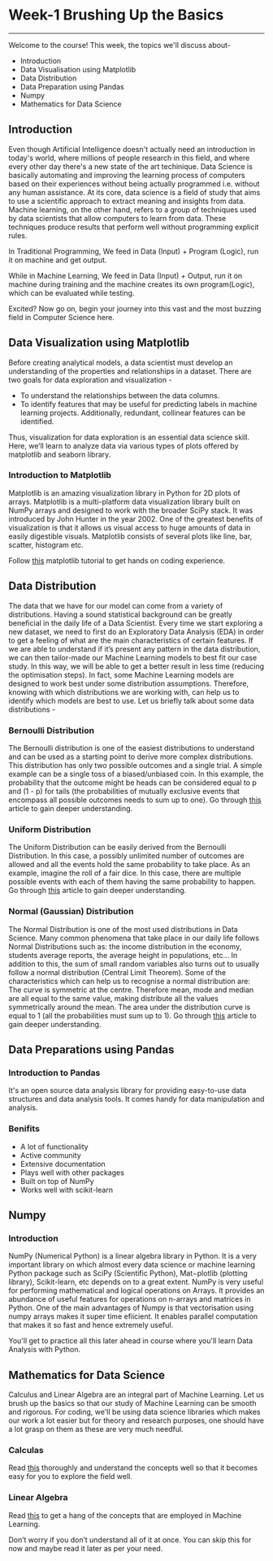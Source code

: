 # Week-1 Brushing Up the Basics
***
Welcome to the course! This week, the topics we'll discuss about-

- Introduction
- Data Visualisation using Matplotlib
- Data Distribution
- Data Preparation using Pandas
- Numpy
- Mathematics for Data Science

## Introduction

Even though Artificial Intelligence doesn't actually need an introduction in today's world, where millions of people research in this field, and where every other day there's a new state of the art techinique. Data Science is basically automating and improving the learning process of computers based on their experiences without being actually programmed i.e. without any human assistance. At its core, data science is a field of study that aims to use a scientific approach to extract meaning and insights from data. Machine learning, on the other hand, refers to a group of techniques used by data scientists that allow computers to learn from data. These techniques produce results that perform well without programming explicit rules.

In Traditional Programming, We feed in Data (Input) + Program (Logic), run it on machine and get output.

While in Machine Learning, We feed in Data (Input) + Output, run it on machine during training and the machine creates its own program(Logic), which can be evaluated while testing.

Excited? Now go on, begin your journey into this vast and the most buzzing field in Computer Science here.

## Data Visualization using Matplotlib

Before creating analytical models, a data scientist must develop an understanding of the properties and relationships in a dataset. There are two goals for data exploration and visualization -
- To understand the relationships between the data columns.
- To identify features that may be useful for predicting labels in machine learning projects. Additionally, redundant, collinear features can be identified.

Thus, visualization for data exploration is an essential data science skill. Here, we’ll learn to analyze data via various types of plots offered by matplotlib and seaborn library.

### Introduction to Matplotlib
Matplotlib is an amazing visualization library in Python for 2D plots of arrays. Matplotlib is a multi-platform data visualization library built on NumPy arrays and designed to work with the broader SciPy stack. It was introduced by John Hunter in the year 2002.
One of the greatest benefits of visualization is that it allows us visual access to huge amounts of data in easily digestible visuals. Matplotlib consists of several plots like line, bar, scatter, histogram etc.

Follow [this](https://colab.research.google.com/drive/1UoTT78DlYcOcDCYrWNC9pX_x8AWbR40C?usp=sharing) matplotlib tutorial to get hands on coding experience.

## Data Distribution

The data that we have for our model can come from a variety of distributions. Having a sound statistical background can be greatly beneficial in the daily life of a Data Scientist. Every time we start exploring a new dataset, we need to first do an Exploratory Data Analysis (EDA) in order to get a feeling of what are the main characteristics of certain features. If we are able to understand if it’s present any pattern in the data distribution, we can then tailor-made our Machine Learning models to best fit our case study. In this way, we will be able to get a better result in less time (reducing the optimisation steps). In fact, some Machine Learning models are designed to work best under some distribution assumptions. Therefore, knowing with which distributions we are working with, can help us to identify which models are best to use. Let us briefly talk about some data distributions -

### Bernoulli Distribution
The Bernoulli distribution is one of the easiest distributions to understand and can be used as a starting point to derive more complex distributions.
This distribution has only two possible outcomes and a single trial.
A simple example can be a single toss of a biased/unbiased coin. In this example, the probability that the outcome might be heads can be considered equal to p and (1 - p) for tails (the probabilities of mutually exclusive events that encompass all possible outcomes needs to sum up to one). Go through [this](https://towardsdatascience.com/understanding-bernoulli-and-binomial-distributions-a1eef4e0da8f) article to gain deeper understanding.

### Uniform Distribution
The Uniform Distribution can be easily derived from the Bernoulli Distribution. In this case, a possibly unlimited number of outcomes are allowed and all the events hold the same probability to take place.
As an example, imagine the roll of a fair dice. In this case, there are multiple possible events with each of them having the same probability to happen. Go through [this](https://www.probabilitycourse.com/chapter4/4_2_1_uniform.php) article to gain deeper understanding.

### Normal (Gaussian) Distribution
The Normal Distribution is one of the most used distributions in Data Science. Many common phenomena that take place in our daily life follows Normal Distributions such as: the income distribution in the economy, students average reports, the average height in populations, etc… In addition to this, the sum of small random variables also turns out to usually follow a normal distribution (Central Limit Theorem).
Some of the characteristics which can help us to recognise a normal distribution are:
The curve is symmetric at the centre. Therefore mean, mode and median are all equal to the same value, making distribute all the values symmetrically around the mean.
The area under the distribution curve is equal to 1 (all the probabilities must sum up to 1). Go through [this](https://www.mathsisfun.com/data/standard-normal-distribution.html) article to gain deeper understanding.

## Data Preparations using Pandas

### Introduction to Pandas
It's an open source data analysis library for providing easy-to-use data structures and data analysis tools. It comes handy for data manipulation and analysis.

### Benifits
- A lot of functionality
- Active community
- Extensive documentation
- Plays well with other packages
- Built on top of NumPy
- Works well with scikit-learn

## Numpy 
### Introduction
NumPy (Numerical Python) is a linear algebra library in Python. It is a very important library on which almost every data science or machine learning Python package such as SciPy (Scientific Python), Mat−plotlib (plotting library), Scikit-learn, etc depends on to a great extent. 
NumPy is very useful for performing mathematical and logical operations on Arrays. It provides an abundance of useful features for operations on n-arrays and matrices in Python. 
One of the main advantages of Numpy is that vectorisation using numpy arrays makes it super time efiicient. It enables parallel computation that makes it so fast and hence extremely useful.

You'll get to practice all this later ahead in course where you'll learn Data Analysis with Python.

## Mathematics for Data Science

Calculus and Linear Algebra are an integral part of Machine Learning. Let us brush up the basics so that our study of Machine Learning can be smooth and rigorous. For coding, we'll be using data science libraries which makes our work a lot easier but for theory and research purposes, one should have a lot grasp on them as these are very much needful.   

### Calculas
Read [this](https://towardsdatascience.com/calculus-in-data-science-and-its-uses-3f3e1b5e5b35) thoroughly and understand the concepts well so that it becomes easy for you to explore the field well.
### Linear Algebra
Read [this](https://towardsdatascience.com/boost-your-data-sciences-skills-learn-linear-algebra-2c30fdd008cf) to get a hang of the concepts that are employed in Machine Learning.

Don’t worry if you don’t understand all of it at once. You can skip this for now and maybe read it later as per your need.
